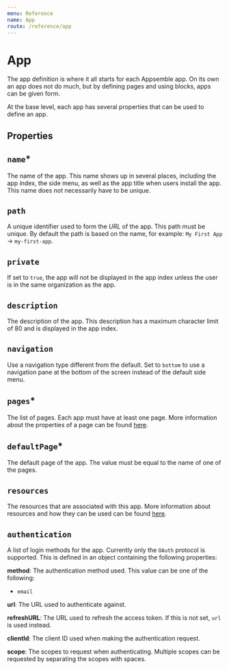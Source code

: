 ```yaml
---
menu: Reference
name: App
route: /reference/app
---
```


# App

The app definition is where it all starts for each Appsemble app. On its own an app does not do
much, but by defining pages and using blocks, apps can be given form.

At the base level, each app has several properties that can be used to define an app.

## Properties

## `name`\*

The name of the app. This name shows up in several places, including the app index, the side menu,
as well as the app title when users install the app. This name does not necessarily have to be
unique.

## `path`

A unique identifier used to form the _URL_ of the app. This path must be unique. By default the path
is based on the name, for example: `My First App` → `my-first-app`.

## `private`

If set to `true`, the app will not be displayed in the app index unless the user is in the same
organization as the app.

## `description`

The description of the app. This description has a maximum character limit of 80 and is displayed in
the app index.

## `navigation`

Use a navigation type different from the default. Set to `bottom` to use a navigation pane at the
bottom of the screen instead of the default side menu.

## `pages`\*

The list of pages. Each app must have at least one page. More information about the properties of a
page can be found [here](page).

## `defaultPage`\*

The default page of the app. The value must be equal to the name of one of the pages.

## `resources`

The resources that are associated with this app. More information about resources and how they can
be used can be found [here](../appsemble-resources).

## `authentication`

A list of login methods for the app. Currently only the `OAuth` protocol is supported. This is
defined in an object containing the following properties:

**method**: The authentication method used. This value can be one of the following:

- `email`

**url**: The URL used to authenticate against.

**refreshURL**: The URL used to refresh the access token. If this is not set, `url` is used instead.

**clientId**: The client ID used when making the authentication request.

**scope**: The scopes to request when authenticating. Multiple scopes can be requested by separating
the scopes with spaces.

